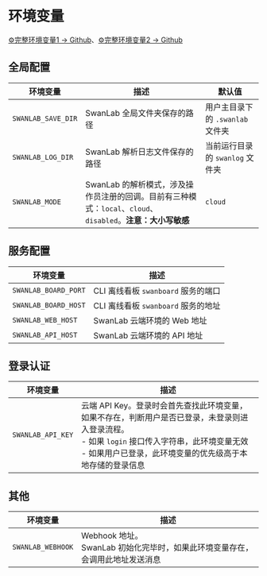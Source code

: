 # 环境变量

[⚙️完整环境变量1 -> Github](https://github.com/SwanHubX/SwanLab/blob/main/swanlab/env.py)、[⚙️完整环境变量2 -> Github](https://github.com/SwanHubX/SwanLab-Toolkit/blob/main/swankit/env.py)

## 全局配置

| 环境变量 | 描述 | 默认值 |
| --- | --- | --- |
| `SWANLAB_SAVE_DIR` | SwanLab 全局文件夹保存的路径 | 用户主目录下的 `.swanlab` 文件夹 |
| `SWANLAB_LOG_DIR` | SwanLab 解析日志文件保存的路径 | 当前运行目录的 `swanlog` 文件夹 |
| `SWANLAB_MODE` | SwanLab 的解析模式，涉及操作员注册的回调。目前有三种模式：`local`、`cloud`、`disabled`。**注意：大小写敏感** | `cloud` |

## 服务配置

| 环境变量 | 描述 | 
| --- | --- |
| `SWANLAB_BOARD_PORT` | CLI 离线看板 `swanboard` 服务的端口 |
| `SWANLAB_BOARD_HOST` | CLI 离线看板 `swanboard` 服务的地址 |
| `SWANLAB_WEB_HOST` | SwanLab 云端环境的 Web 地址 |
| `SWANLAB_API_HOST` | SwanLab 云端环境的 API 地址 |

## 登录认证

| 环境变量 | 描述 |
| --- | --- | 
| `SWANLAB_API_KEY` | 云端 API Key。登录时会首先查找此环境变量，如果不存在，判断用户是否已登录，未登录则进入登录流程。<br>- 如果 `login` 接口传入字符串，此环境变量无效<br>- 如果用户已登录，此环境变量的优先级高于本地存储的登录信息 |

## 其他

| 环境变量 | 描述 |
| --- | --- |
| `SWANLAB_WEBHOOK` | Webhook 地址。<br> SwanLab 初始化完毕时，如果此环境变量存在，会调用此地址发送消息 |